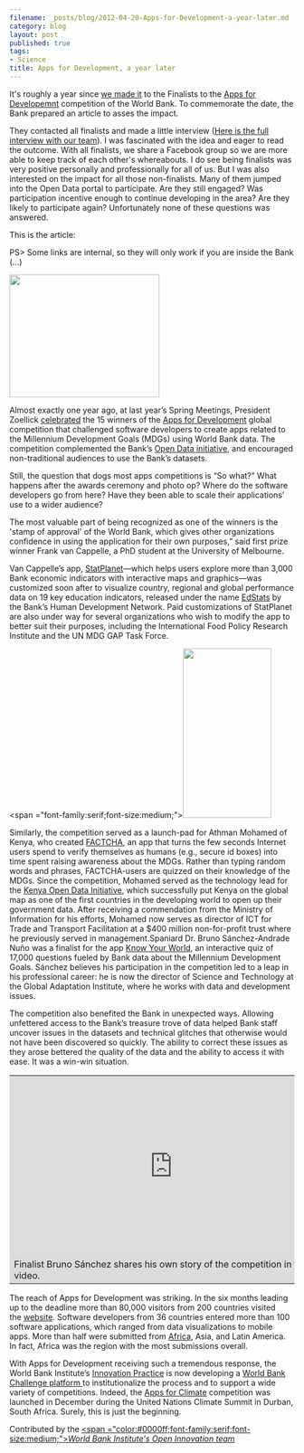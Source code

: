 ```yaml
---
filename: _posts/blog/2012-04-20-Apps-for-Development-a-year-later.md
category: blog
layout: post
published: true
tags:
- Science
title: Apps for Development, a year later
---
```

It's roughly a year since [we made
it](https://brunosan.eu/2011/06/07/know-your-world-says-thank-you/) to the Finalists to the [Apps for Developemnt](https://appsfordevelopment.challengepost.com/) competition of the World Bank. To commemorate the date, the Bank prepared an article to asses the impact.

They contacted all finalists and made a little interview ([Here is the full interview with our team](https://docs.google.com/document/d/1EmfqcOee5PyljkQb4sIumbWW1pG-PZznw5043SNTJqE)). I was fascinated with the idea and eager to read the outcome. With all finalists, we share a Facebook group so we are more able to keep track of each other's whereabouts. I do see being finalists was very positive personally and professionally for all of us. But I was also interested on the impact for all those non-finalists. Many of them jumped into the Open Data portal to participate. Are they still engaged? Was participation incentive enough to continue developing in the area? Are they likely to participate again? Unfortunately none of these questions was answered.

This is the article:

PS&gt; Some links are internal, so they will only work if you are inside the Bank (...)

<img class="size-full wp-image-2343 alignright" title="14225432" src="https://nasonurb.files.wordpress.com/2012/04/14225432.gif" alt="" width="265" height="217" />


Almost exactly one year ago, at last year’s Spring Meetings, President Zoellick <a href="https://web.worldbank.org/WBSITE/EXTERNAL/NEWS/0,,contentMDK:22888693~pagePK:34370~piPK:34424~theSitePK:4607,00.html" target="_blank">celebrated</a> the 15 winners of the <a href="https://data.worldbank.org/developers/appsfordevelopment" target="_blank">Apps for Development</a> global competition that challenged software developers to create apps related to the Millennium Development Goals (MDGs) using World Bank data. The competition complemented the Bank’s <a href="https://data.worldbank.org/" target="_blank">Open Data initiative</a>, and encouraged non-traditional audiences to use the Bank’s datasets.

Still, the question that dogs most apps competitions is “So what?” What happens after the awards ceremony and photo op? Where do the software developers go from here? Have they been able to scale their applications’ use to a wider audience?

The most valuable part of being recognized as one of the winners is the 'stamp of approval' of the World Bank, which gives other organizations confidence in using the application for their own purposes,” said first prize winner Frank van Cappelle, a PhD student at the University of Melbourne.

Van Cappelle’s app, <a href="https://www.statsilk.com/maps/statplanet-world-bank-open-data" target="_blank">StatPlanet</a>—which helps users explore more than 3,000 Bank economic indicators with interactive maps and graphics—was customized soon after to visualize country, regional and global performance data on 19 key education indicators, released under the name <a href="https://blogs.worldbank.org/education/node/647" target="_blank">EdStats</a> by the Bank’s Human Development Network. Paid customizations of StatPlanet are also under way for several organizations who wish to modify the app to better suit their purposes, including the International Food Policy Research Institute and the UN MDG GAP Task Force.
</span>

<span ="font-family:serif;font-size:medium;"><img class=" wp-image-2344 alignleft" title="14006008" src="https://nasonurb.files.wordpress.com/2012/04/14006008.gif?w=156" alt="" width="156" height="300" />

Similarly, the competition served as a launch-pad for Athman Mohamed of Kenya, who created <a href="https://appsfordevelopment.challengepost.com/submissions/665-factcha-stop-spam-advocate-for-the-mdgs" target="_blank">FACTCHA</a>, an app that turns the few seconds Internet users spend to verify themselves as humans (e.g., secure id boxes) into time spent raising awareness about the MDGs. Rather than typing random words and phrases, FACTCHA-users are quizzed on their knowledge of the MDGs. Since the competition, Mohamed served as the technology lead for the <a href="https://opendata.go.ke/" target="_blank">Kenya Open Data Initiative</a>, which successfully put Kenya on the global map as one of the first countries in the developing world to open up their government data. After receiving a commendation from the Ministry of Information for his efforts, Mohamed now serves as director of ICT for Trade and Transport Facilitation at a $400 million non-for-profit trust where he previously served in management.Spaniard Dr. Bruno Sánchez-Andrade Nuño was a finalist for the app <a href="https://www.quiz2015.com/" target="_blank">Know Your World</a>, an interactive quiz of 17,000 questions fueled by Bank data about the Millennium Development Goals. Sánchez believes his participation in the competition led to a leap in his professional career: he is now the director of Science and Technology at the Global Adaptation Institute, where he works with data and development issues.


The competition also benefited the Bank in unexpected ways. Allowing unfettered access to the Bank’s treasure trove of data helped Bank staff uncover issues in the datasets and technical glitches that otherwise would not have been discovered so quickly. The ability to correct these issues as they arose bettered the quality of the data and the ability to access it with ease. It was a win-win situation.

<table border="0" cellspacing="0" cellpadding="0">
<tbody>
<tr valign="top">
<td valign="middle" bgcolor="#DCDCDC" width="272">
<iframe width="560" height="315" src="https://www.youtube.com/embed/SFPwzBl-4lU" frameborder="0"> </iframe></td>
</tr>
<tr valign="top">
<td valign="middle" bgcolor="#DCDCDC" width="272"><span ="font-family:serif;font-size:small;">Finalist Bruno Sánchez shares his own story of the competition in this video.</span></td>
</tr>
</tbody>
</table>

The reach of Apps for Development was striking. In the six months leading up to the deadline more than 80,000 visitors from 200 countries visited the <a href="https://appsfordevelopment.challengepost.com/" target="_blank">website</a>. Software developers from 36 countries entered more than 100 software applications, which ranged from data visualizations to mobile apps. More than half were submitted from <a href="https://web.worldbank.org/WBSITE/EXTERNAL/NEWS/0,,contentMDK:22823055~menuPK:34457~pagePK:34370~piPK:34424~theSitePK:4607,00.html" target="_blank">Africa</a>, Asia, and Latin America. In fact, Africa was the region with the most submissions overall.


With Apps for Development receiving such a tremendous response, the World Bank Institute’s <a href="https://wbi.worldbank.org/wbi/approach/innovation" target="_blank">Innovation Practice</a> is now developing a <a href="https://www.worldbank.org/challenge" target="_blank">World Bank Challenge platform </a>to institutionalize the process and to support a wide variety of competitions. Indeed, the <a href="https://intranet.worldbank.org/WBSITE/INTRANET/INTRANETHOME/0,,contentMDK:23061893~menuPK:64140059~pagePK:6426483~piPK:6402841~theSitePK:86048,00.html" target="_blank">Apps for Climate</a> competition was launched in December during the United Nations Climate Summit in Durban, South Africa. Surely, this is just the beginning.

Contributed by the </em><a href="https://wbi.worldbank.org/wbi/content/open-innovation" target="_blank"><span ="color:#0000ff;font-family:serif;font-size:medium;"><em><span style="text-decoration:underline;">World Bank Institute's Open Innovation team</span></em></span></a><span style="font-family:serif;font-size:medium;"> </span>
